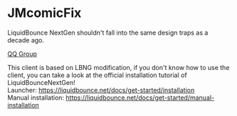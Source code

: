 # JMcomicFix

LiquidBounce NextGen shouldn't fall into the same design traps as a decade ago.

[ QQ Group ](https://qm.qq.com/q/HXCUCS9GUK)

This client is based on LBNG modification, if you don't know how to use the client,
you can take a look at the official installation tutorial of LiquidBounceNextGen!  
Launcher: https://liquidbounce.net/docs/get-started/installation  
Manual installation: https://liquidbounce.net/docs/get-started/manual-installation  


